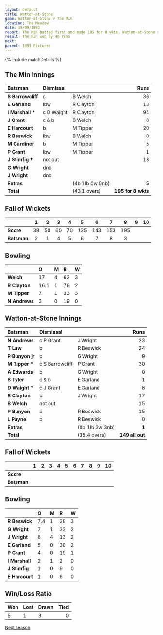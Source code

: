 ```yaml
---
layout: default
title: Watton-at-Stone
game: Watton-at-Stone v The Min
location: The Meadow
date: 19/09/1993
report: The Min batted first and made 195 for 8 wkts. Watton-at-Stone replied with 149 all out
result: The Min won by 46 runs
next: 
parent: 1993 Fixtures
---
```


{% include matchDetails %}

## The Min Innings

| Batsman | Dismissal |  | Runs |
|:---|:---|---|---:|
| **S Barrowcliff** | c  | B Welch | 36 | 
| **E Garland** | lbw | R Clayton | 13 | 
| **I Marshall &#42;** | c D Waight | R Clayton | 94 | 
| **J Grant** | c & b | B Welch | 8 | 
| **E Harcourt** | b | M Tipper | 20 | 
| **R Beswick** | lbw | B Welch | 0 | 
| **M Gardiner** | b | M Tipper | 5 | 
| **P Grant** | lbw | M Tipper | 1 | 
| **J Stimfig &#8224;** | not out |  | 13 | 
| **G Wright** | dnb |  |  | 
| **J Wright** | dnb |  |  |
| **Extras** | | (4b 1lb 0w 0nb) | **5** | 
| **Total** | | (43.1 overs) | **195 for 8 wkts** | 

## Fall of Wickets

| | 1 | 2 | 3 | 4 | 5 | 6 | 7 | 8 | 9 | 10 |
|---|:---:|:---:|:---:|:---:|:---:|:---:|:---:|:---:|:---:|:---:|
| **Score** | 38 | 50 | 60 | 70 | 135 | 143 | 153 | 195 |  |  |
| **Batsman** | 2 | 1 | 4 | 5 | 6 | 7 | 8 | 3 |  |  |

## Bowling

| | O | M | R | W |
|---|:---|:---|:---|:---|
| **Welch** | 17 | 4 | 62 | 3 | 
| **R Clayton** | 16.1 | 1 | 76 | 2 | 
| **M Tipper** | 7 | 1 | 33 | 3 | 
| **N Andrews** | 3 | 0 | 19 | 0 | 

## Watton-at-Stone Innings

| Batsman | Dismissal |  | Runs |
|:---|:---|---|---:|
| **N Andrews** | c P Grant | J Wright | 23 | 
| **T Law** | b | R Beswick | 24 | 
| **P Bunyon jr** | b | G Wright | 9 | 
| **M Tipper &#42;** | c S Barrowcliff | P Grant | 30 | 
| **A Edwards** | b | G Wright | 0 | 
| **S Tyler** | c & b | E Garland | 1 |
| **D Waight &#8224;** | c J Grant | E Garland | 8 | 
| **R Clayton** | b | J Wright | 17 |
| **B Welch** | not out |  | 15 | 
| **P Bunyon** | b | R Beswick | 15 | 
| **L Payne** | b | R Beswick | 0 |
| **Extras** | | (0b 1lb 3w 3nb) | **1** | 
| **Total** | | (35.4 overs) | **149 all out** | 

## Fall of Wickets

| | 1 | 2 | 3 | 4 | 5 | 6 | 7 | 8 | 9 | 10 |
|---|:---:|:---:|:---:|:---:|:---:|:---:|:---:|:---:|:---:|:---:|
| **Score** |  |  |  |  |  |  |  |  |  |  |
| **Batsman** |  |  |  |  |  |  |  |  |  |  |

## Bowling

| | O | M | R | W |
|---|:---|:---|:---|:---|
| **R Beswick** | 7.4 | 1 | 28 | 3 | 
| **G Wright** | 7 | 1 | 33 | 2 | 
| **J Wright** | 8 | 4 | 13 | 2 | 
| **E Garland** | 5 | 0 | 38 | 2 | 
| **P Grant** | 4 | 0 | 19 | 1 |
| **I Marshall** | 2 | 1 | 2 | 0 |
| **J Stimfig** | 1 | 0 | 9 | 0 |
| **E Harcourt** | 1 | 0 | 6 | 0 |

## Win/Loss Ratio

| Won | Lost | Drawn | Tied |
|:---|:---|:---|---:|
| 5 | 1 | 3 | 0 |

[Next season](../1994)